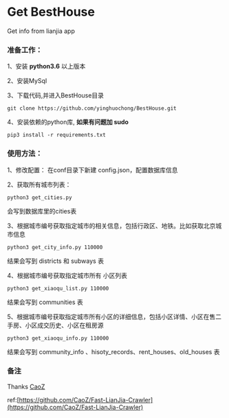 # Get BestHouse
Get info from lianjia app

### 准备工作：

1、安装 **python3.6** 以上版本

2、安装MySql

3、下载代码,并进入BestHouse目录

`git clone https://github.com/yinghuochong/BestHouse.git`

4、安装依赖的python库, **如果有问题加 sudo**

`pip3 install -r requirements.txt`

### 使用方法：

1、修改配置：
在conf目录下新建 config.json，配置数据库信息

2、获取所有城市列表：

`python3 get_cities.py`

会写到数据库里的cities表

3、根据城市编号获取指定城市的相关信息，包括行政区、地铁。比如获取北京城市信息

`python3 get_city_info.py 110000`

结果会写到 districts 和 subways 表

4、根据城市编号获取指定城市所有 小区列表

`python3 get_xiaoqu_list.py 110000`

结果会写到 communities 表

5、根据城市编号获取指定城市所有小区的详细信息，包括小区详情、小区在售二手房、小区成交历史、小区在租房源

`python3 get_xiaoqu_info.py 110000`

结果会写到 community_info 、hisoty_records、rent_houses、old_houses 表




### 备注
Thanks [CaoZ](https://github.com/CaoZ/Fast-LianJia-Crawler)

ref:[https://github.com/CaoZ/Fast-LianJia-Crawler](https://github.com/CaoZ/Fast-LianJia-Crawler)